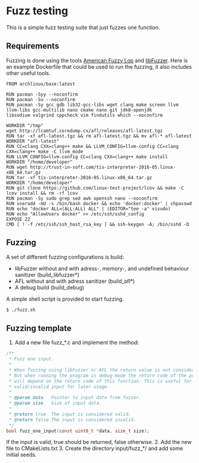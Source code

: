 # Fuzz testing
This is a simple fuzz testing suite that just fuzzes one function.

## Requirements
Fuzzing is done using the tools [American Fuzzy Lop](http://lcamtuf.coredump.cx/afl/) and
[libFuzzer](https://llvm.org/docs/LibFuzzer.html). Here is an example Dockerfile that could
be used to run the fuzzing, it also includes other useful tools.
```
FROM archlinux/base:latest

RUN pacman -Syy --noconfirm
RUN pacman -Su --noconfirm
RUN pacman -Sy gcc gdb lib32-gcc-libs wget clang make screen llvm llvm-libs gcc-multilib nano cmake nano git jdk8-openjdk 
libsodium valgrind cppcheck vim findutils which --noconfirm

WORKDIR "/tmp"
wget http://lcamtuf.coredump.cx/afl/releases/afl-latest.tgz
RUN tar -xf afl-latest.tgz && rm afl-latest.tgz && mv afl-* afl-latest
WORKDIR "afl-latest"
RUN CC=clang CXX=clang++ make && LLVM_CONFIG=llvm-config CC=clang CXX=clang++ make -C llvm_mode
RUN LLVM_CONFIG=llvm-config CC=clang CXX=clang++ make install
WORKDIR "/home/developer"
RUN wget http://trust-in-soft.com/tis-interpreter-2016-05.linux-x86_64.tar.gz
RUN tar -xf tis-interpreter-2016-05.linux-x86_64.tar.gz
WORKDIR "/home/developer"
RUN git clone https://github.com/linux-test-project/lcov && make -C lcov install && rm -rf lcov
RUN pacman -Sy sudo grep sed awk openssh nano --noconfirm
RUN useradd -mU -s /bin/bash docker && echo 'docker:docker' | chpasswd
RUN echo "docker ALL=(ALL:ALL) ALL" | (EDITOR="tee -a" visudo)
RUN echo "AllowUsers docker" >> /etc/ssh/sshd_config
EXPOSE 22
CMD [ ! -f /etc/ssh/ssh_host_rsa_key ] && ssh-keygen -A; /bin/sshd -D
```

## Fuzzing
A set of different fuzzing configurations is build:
* libFuzzer without and with adress-, memory-, and undefined behaviour sanitizer (build_libfuzzer*)
* AFL without and with adress sanitizer (build_afl*)
* A debug build (build_debug)

A simple shell script is provided to start fuzzing.
```sh
$ ./fuzz.sh
```

## Fuzzing template
1. Add a new file fuzz_*.c and implement the method:
```c
/**
 * Fuzz one input.
 *
 * When fuzzing using libFuzzer or AFL the return value is not considered.
 * But when running the program in debug mode the return code of the program
 * will depend on the return code of this function. This is useful for finding
 * valid/invalid input for later usage.
 *
 * @param data   Pointer to input data from fuzzer.
 * @param size   Size of input data.
 * 
 * @return true  The input is considered valid.
 * @return false The input is considered invalid.
 */
bool fuzz_one_input(const uint8_t *data, size_t size);
```
If the input is valid, true should be returned, false otherwise.
2. Add the new file to CMakeLists.txt
3. Create the directory input/fuzz_*/ and add some initial seeds.